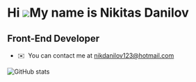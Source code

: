 Hi ![](https://user-images.githubusercontent.com/18350557/176309783-0785949b-9127-417c-8b55-ab5a4333674e.gif)My name is Nikitas Danilov
=======================================================================================================================================

Front-End Developer
-------------------

* ✉️  You can contact me at [nikdanilov123@hotmail.com](mailto:nikdanilov123@hotmail.com)


![GitHub stats](https://github-readme-stats.vercel.app/api?username=KukR1&show_icons=true&theme=radical)
